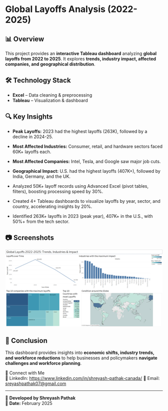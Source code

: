 # Global Layoffs Analysis (2022-2025)

## 📊 Overview

This project provides an **interactive Tableau dashboard** analyzing **global layoffs from 2022 to 2025**. It explores **trends, industry impact, affected companies, and geographical distribution**.

## 🛠 Technology Stack

- **Excel** – Data cleaning & preprocessing
- **Tableau** – Visualization & dashboard

## 🔍 Key Insights

- **Peak Layoffs:** 2023 had the highest layoffs (263K), followed by a decline in 2024-25.
- **Most Affected Industries:** Consumer, retail, and hardware sectors faced 60K+ layoffs each.
- **Most Affected Companies:** Intel, Tesla, and Google saw major job cuts.
- **Geographical Impact:** U.S. had the highest layoffs (407K+), followed by India, Germany, and the UK.

- 	Analyzed 50K+ layoff records using Advanced Excel (pivot tables, filters), boosting processing speed by 30%.
- 	Created 4+ Tableau dashboards to visualize layoffs by year, sector, and country, accelerating insights by 20%.
- 	Identified 263K+ layoffs in 2023 (peak year), 407K+ in the U.S., with 50%+ from the tech sector.


## 📷 Screenshots

![Dashboard](Global%20Layoffs%20Analysis%20Dashboard.png)



## 📌 Conclusion

This dashboard provides insights into **economic shifts, industry trends, and workforce reductions** to help businesses and policymakers **navigate challenges and workforce planning**.

🚀 Connect with Me  
🔗 LinkedIn:  https://www.linkedin.com/in/shreyash-pathak-canada/
📧 Email: sreyashpathak07@gmail.com

---

🚀 **Developed by Shreyash Pathak**  
📅 **Date:** February 2025
